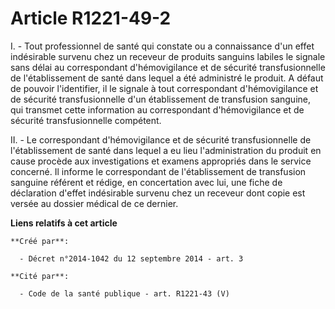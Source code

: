 # Article R1221-49-2

I. - Tout professionnel de santé qui constate ou a connaissance d'un effet indésirable survenu chez un receveur de produits
sanguins labiles le signale sans délai au correspondant d'hémovigilance et de sécurité transfusionnelle de l'établissement de
santé dans lequel a été administré le produit. A défaut de pouvoir l'identifier, il le signale à tout correspondant
d'hémovigilance et de sécurité transfusionnelle d'un établissement de transfusion sanguine, qui transmet cette information au
correspondant d'hémovigilance et de sécurité transfusionnelle compétent.

II. - Le correspondant d'hémovigilance et de sécurité transfusionnelle de l'établissement de santé dans lequel a eu lieu
l'administration du produit en cause procède aux investigations et examens appropriés dans le service concerné. Il informe le
correspondant de l'établissement de transfusion sanguine référent et rédige, en concertation avec lui, une fiche de
déclaration d'effet indésirable survenu chez un receveur dont copie est versée au dossier médical de ce dernier.

**Liens relatifs à cet article**

	**Créé par**:

	  - Décret n°2014-1042 du 12 septembre 2014 - art. 3

	**Cité par**:

	  - Code de la santé publique - art. R1221-43 (V)
